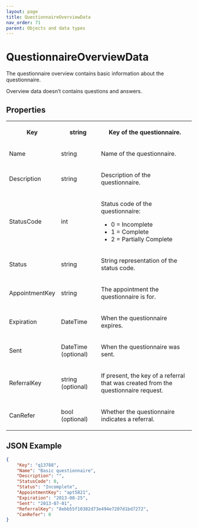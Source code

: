 ```yaml
---
layout: page
title: QuestionnaireOverviewData
nav_order: 71
parent: Objects and data types
---
```


# QuestionnaireOverviewData

The questionnaire overview contains basic information about the questionnaire.

Overview data doesn’t contains questions and answers.

## Properties

<table><tbody><tr><th><p>Key</p></th><th><p>string</p></th><th><p>Key of the questionnaire.</p></th></tr><tr><td><p>Name</p></td><td><p>string</p></td><td><p>Name of the questionnaire.</p></td></tr><tr><td><p>Description</p></td><td><p>string</p></td><td><p>Description of the questionnaire.</p></td></tr><tr><td><p>StatusCode</p></td><td><p>int</p></td><td><p>Status code of the questionnaire:</p><ul><li>0 = Incomplete</li><li>1 = Complete</li><li>2 = Partially Complete</li></ul></td></tr><tr><td><p>Status</p></td><td><p>string</p></td><td><p>String representation of the status code.</p></td></tr><tr><td><p>AppointmentKey</p></td><td><p>string</p></td><td><p>The appointment the questionnaire is for.</p></td></tr><tr><td><p>Expiration</p></td><td><p>DateTime</p></td><td><p>When the questionnaire expires.</p></td></tr><tr><td><p>Sent</p></td><td><p>DateTime (optional)</p></td><td><p>When the questionnaire was sent.</p></td></tr><tr><td><p>ReferralKey</p></td><td><p>string (optional)</p></td><td><p>If present, the key of a referral that was created from the questionnaire request.</p></td></tr><tr><td><p>CanRefer</p></td><td><p>bool (optional)</p></td><td><p>Whether the questionnaire indicates a referral.</p></td></tr></tbody></table>

## JSON Example

```json
{
    "Key": "q13788",
    "Name": "Basic questionnaire",
    "Description": "",
    "StatusCode": 0,
    "Status": "Incomplete",
    "AppointmentKey": "apt5821",
    "Expiration": "2013-08-25",
    "Sent": "2013-07-01",
    "ReferralKey": "8ebb55f10382d73e494e7207d1bd7272",
    "CanRefer": 0
}
```
